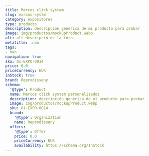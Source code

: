 ```yaml
---
title: Marcos click system
slug: marcos-systm
category: expositores
type: producto
description: descripción genérica de mi producto para probar
image: img/productos/mockupProduct.webp
alt: alt descripció de la foto
metatitle: .nan
tags:
- nan
navigation: true
sku: 01-EXPO-0014
price: 0.0
priceCurrency: EUR
inStock: true
brand: Reprodisseny
schema:
  '@type': Product
  name: Marcos click system personalizados
  description: descripción genérica de mi producto para probar
  image: img/productos/mockupProduct.webp
  sku: 01-EXPO-0014
  brand:
    '@type': Organization
    name: Reprodisseny
  offers:
    '@type': Offer
    price: 0.0
    priceCurrency: EUR
    availability: https://schema.org/InStock
---
```

